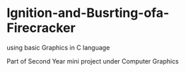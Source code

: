# Ignition-and-Busrting-ofa-Firecracker
using basic Graphics in C language

Part of Second Year mini project under Computer Graphics
